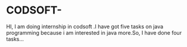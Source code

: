 # CODSOFT-
HI, I am doing internship in codsoft .I have got five tasks on java programming because i am interested in java more.So, I have done four tasks...  
